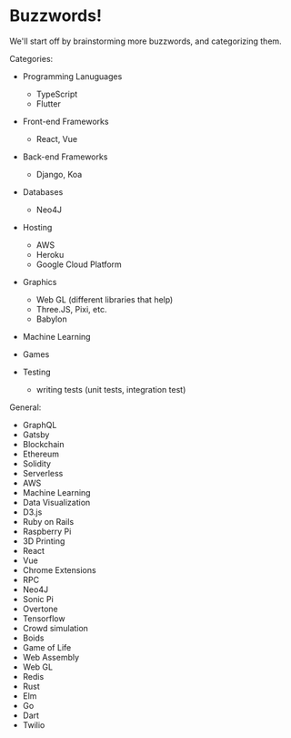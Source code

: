 # Buzzwords!

We'll start off by brainstorming more buzzwords, and categorizing them.

Categories:

- Programming Lanuguages
    - TypeScript
    - Flutter
- Front-end Frameworks
    - React, Vue
- Back-end Frameworks
    - Django, Koa
- Databases
    - Neo4J
- Hosting
    - AWS
    - Heroku
    - Google Cloud Platform
- Graphics
    - Web GL (different libraries that help)
    - Three.JS, Pixi, etc.
    - Babylon
- Machine Learning
- Games



- Testing
    - writing tests (unit tests, integration test)

General:

- GraphQL
- Gatsby
- Blockchain
- Ethereum
- Solidity
- Serverless
- AWS
- Machine Learning
- Data Visualization
- D3.js
- Ruby on Rails
- Raspberry Pi
- 3D Printing
- React
- Vue
- Chrome Extensions
- RPC
- Neo4J
- Sonic Pi
- Overtone
- Tensorflow
- Crowd simulation
- Boids
- Game of Life
- Web Assembly
- Web GL
- Redis
- Rust
- Elm
- Go
- Dart
- Twilio
